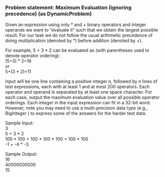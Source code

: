 ### Problem statement: Maximum Evaluation (ignoring precedence) (as DynamicProblem)

Given an expression using only * and + binary operators and integer operands we want to “evaluate
it” such that we obtain the largest possible result. For our task we do not follow the usual arithmetic
precedence of doing multiplication (denoted by *) before addition (denoted by +). 

For example, 5 + 3 * 2 can be evaluated as (with parentheses used to denote operator ordering):  
(5+3) * 2=16  
or  
5+(3 * 2)=11  

Input will be one line containing a positive integer n, followed by n lines of test expressions, each with
at least 1 and at most 200 operators. Each operator and operand is separated by at least one space
character. For each case, output the maximum evaluation value over all possible operator orderings.
Each integer in the input expression can fit in a 32-bit word. However, note you may need to use a
multi-precision data type (e.g., BigInteger ) to express some of the answers for the harder test data.

Sample Input:  
3  
5 + 3 * 2  
100 * 100 + 100 * 100 * 100 + 100 * 100  
-1 + -4 * -3  

Sample Output:  
16  
40000000000  
15  
